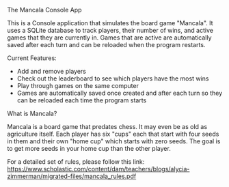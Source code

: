The Mancala Console App

This is a Console application that simulates the board game "Mancala". It uses a SQLite database to track players, their number of wins, and active games that they are currently in. Games that are active are automatically saved after each turn and can be reloaded when the program restarts.


Current Features:
- Add and remove players
- Check out the leaderboard to see which players have the most wins
- Play through games on the same computer
- Games are automatically saved once created and after each turn so they can be reloaded each time the program starts


What is Mancala?

Mancala is a board game that predates chess. It may even be as old as agriculture itself. Each player has six "cups" each that start with four seeds in them and their own "home cup" which starts with zero seeds. The goal is to get more seeds in your home cup than the other player.

For a detailed set of rules, please follow this link: https://www.scholastic.com/content/dam/teachers/blogs/alycia-zimmerman/migrated-files/mancala_rules.pdf

